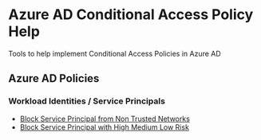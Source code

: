 # Azure AD Conditional Access Policy Help
Tools to help implement Conditional Access Policies in Azure AD
## Azure AD Policies

### Workload Identities / Service Principals
 * [Block Service Principal from Non Trusted Networks]()
 * [Block Service Principal with High Medium Low Risk]()
